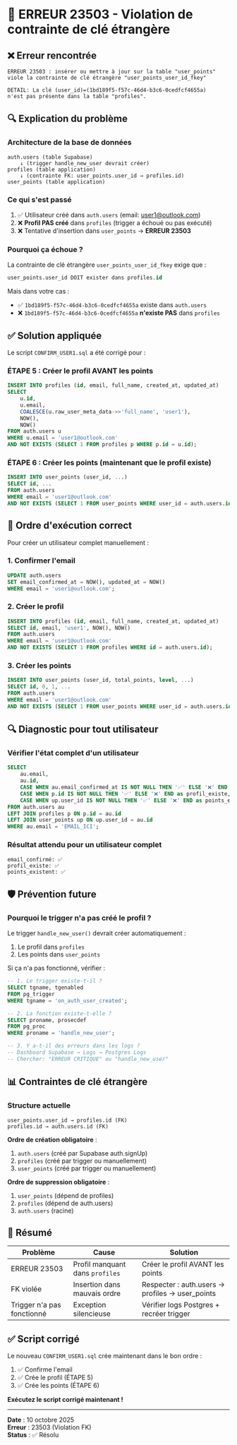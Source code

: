 # 🚨 ERREUR 23503 - Violation de contrainte de clé étrangère

## ❌ Erreur rencontrée

```
ERREUR 23503 : insérer ou mettre à jour sur la table "user_points" 
viole la contrainte de clé étrangère "user_points_user_id_fkey"

DETAIL: La clé (user_id)=(1bd189f5-f57c-46d4-b3c6-0cedfcf4655a) 
n'est pas présente dans la table "profiles".
```

## 🔍 Explication du problème

### Architecture de la base de données

```
auth.users (table Supabase)
    ↓ (trigger handle_new_user devrait créer)
profiles (table application)
    ↓ (contrainte FK: user_points.user_id → profiles.id)
user_points (table application)
```

### Ce qui s'est passé

1. ✅ Utilisateur créé dans `auth.users` (email: user1@outlook.com)
2. ❌ **Profil PAS créé** dans `profiles` (trigger a échoué ou pas exécuté)
3. ❌ Tentative d'insertion dans `user_points` → **ERREUR 23503**

### Pourquoi ça échoue ?

La contrainte de clé étrangère `user_points_user_id_fkey` exige que :
```sql
user_points.user_id DOIT exister dans profiles.id
```

Mais dans votre cas :
- ✅ `1bd189f5-f57c-46d4-b3c6-0cedfcf4655a` existe dans `auth.users`
- ❌ `1bd189f5-f57c-46d4-b3c6-0cedfcf4655a` **n'existe PAS** dans `profiles`

## ✅ Solution appliquée

Le script `CONFIRM_USER1.sql` a été corrigé pour :

### ÉTAPE 5 : Créer le profil AVANT les points

```sql
INSERT INTO profiles (id, email, full_name, created_at, updated_at)
SELECT 
    u.id,
    u.email,
    COALESCE(u.raw_user_meta_data->>'full_name', 'user1'),
    NOW(),
    NOW()
FROM auth.users u
WHERE u.email = 'user1@outlook.com'
AND NOT EXISTS (SELECT 1 FROM profiles p WHERE p.id = u.id);
```

### ÉTAPE 6 : Créer les points (maintenant que le profil existe)

```sql
INSERT INTO user_points (user_id, ...)
SELECT id, ... 
FROM auth.users
WHERE email = 'user1@outlook.com'
AND NOT EXISTS (SELECT 1 FROM user_points WHERE user_id = auth.users.id);
```

## 🎯 Ordre d'exécution correct

Pour créer un utilisateur complet manuellement :

### 1. Confirmer l'email
```sql
UPDATE auth.users
SET email_confirmed_at = NOW(), updated_at = NOW()
WHERE email = 'user1@outlook.com';
```

### 2. Créer le profil
```sql
INSERT INTO profiles (id, email, full_name, created_at, updated_at)
SELECT id, email, 'user1', NOW(), NOW()
FROM auth.users
WHERE email = 'user1@outlook.com'
AND NOT EXISTS (SELECT 1 FROM profiles WHERE id = auth.users.id);
```

### 3. Créer les points
```sql
INSERT INTO user_points (user_id, total_points, level, ...)
SELECT id, 0, 1, ...
FROM auth.users
WHERE email = 'user1@outlook.com'
AND NOT EXISTS (SELECT 1 FROM user_points WHERE user_id = auth.users.id);
```

## 🔍 Diagnostic pour tout utilisateur

### Vérifier l'état complet d'un utilisateur

```sql
SELECT 
    au.email,
    au.id,
    CASE WHEN au.email_confirmed_at IS NOT NULL THEN '✅' ELSE '❌' END as email_confirmé,
    CASE WHEN p.id IS NOT NULL THEN '✅' ELSE '❌' END as profil_existe,
    CASE WHEN up.user_id IS NOT NULL THEN '✅' ELSE '❌' END as points_existent
FROM auth.users au
LEFT JOIN profiles p ON p.id = au.id
LEFT JOIN user_points up ON up.user_id = au.id
WHERE au.email = 'EMAIL_ICI';
```

### Résultat attendu pour un utilisateur complet

```
email_confirmé: ✅
profil_existe: ✅
points_existent: ✅
```

## 🛡️ Prévention future

### Pourquoi le trigger n'a pas créé le profil ?

Le trigger `handle_new_user()` devrait créer automatiquement :
1. Le profil dans `profiles`
2. Les points dans `user_points`

Si ça n'a pas fonctionné, vérifier :

```sql
-- 1. Le trigger existe-t-il ?
SELECT tgname, tgenabled 
FROM pg_trigger 
WHERE tgname = 'on_auth_user_created';

-- 2. La fonction existe-t-elle ?
SELECT proname, prosecdef 
FROM pg_proc 
WHERE proname = 'handle_new_user';

-- 3. Y a-t-il des erreurs dans les logs ?
-- Dashboard Supabase → Logs → Postgres Logs
-- Chercher: "ERREUR CRITIQUE" ou "handle_new_user"
```

## 📊 Contraintes de clé étrangère

### Structure actuelle

```
user_points.user_id → profiles.id (FK)
profiles.id → auth.users.id (FK)
```

**Ordre de création obligatoire** :
1. `auth.users` (créé par Supabase auth.signUp)
2. `profiles` (créé par trigger ou manuellement)
3. `user_points` (créé par trigger ou manuellement)

**Ordre de suppression obligatoire** :
1. `user_points` (dépend de profiles)
2. `profiles` (dépend de auth.users)
3. `auth.users` (racine)

## 🎯 Résumé

| Problème | Cause | Solution |
|----------|-------|----------|
| ERREUR 23503 | Profil manquant dans `profiles` | Créer le profil AVANT les points |
| FK violée | Insertion dans mauvais ordre | Respecter : auth.users → profiles → user_points |
| Trigger n'a pas fonctionné | Exception silencieuse | Vérifier logs Postgres + recréer trigger |

## ✅ Script corrigé

Le nouveau `CONFIRM_USER1.sql` crée maintenant dans le bon ordre :
1. ✅ Confirme l'email
2. ✅ Crée le profil (ÉTAPE 5)
3. ✅ Crée les points (ÉTAPE 6)

**Exécutez le script corrigé maintenant !**

---

**Date** : 10 octobre 2025  
**Erreur** : 23503 (Violation FK)  
**Status** : ✅ Résolu
